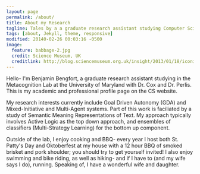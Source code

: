 ```yaml
---
layout: page
permalink: /about/
title: About my Research
tagline: Tales by a a graduate research assistant studying Computer Science at Maryland
tags: [about, Jekyll, theme, responsive]
modified: 20140-02-26 00:03:16 -0500
image:
  feature: babbage-2.jpg
  credit: Science Museum, UK
  creditlink: http://blog.sciencemuseum.org.uk/insight/2013/01/18/iconic-babbage-drawings-to-go-on-display/babbages-difference-engine-no-2-1847-1849-drawings-2/
---
```


Hello- I'm Benjamin Bengfort, a graduate research assistant studying in the Metacognition Lab at the University of Maryland with Dr. Cox and Dr. Perlis. This is my academic and professional profile page on the CS website.

My research interests currently include Goal Driven Autonomy (GDA) and Mixed-Initiative and Multi-Agent systems. Part of this work is faciliated by a study of Semantic Meaning Representations of Text. My approach typically involves Active Logic as the top down approach, and ensembles of classifiers (Multi-Strategy Learning) for the bottom up component.

Outside of the lab, I enjoy cooking and BBQ- every year I host both St. Patty's Day and Oktoberfest at my house with a 12 hour BBQ of smoked brisket and pork shoulder; you should try to get yourself invited! I also enjoy swimming and bike riding, as well as hiking- and if I have to (and my wife says I do), running. Speaking of, I have a wonderful wife and daughter.
